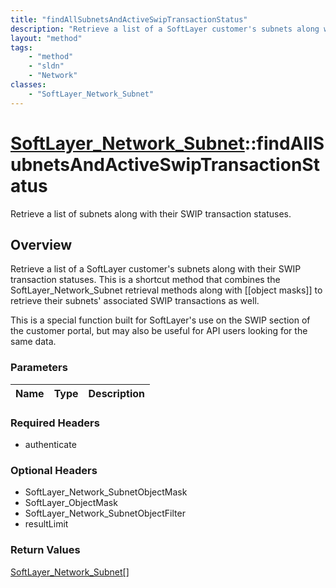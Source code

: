 ```yaml
---
title: "findAllSubnetsAndActiveSwipTransactionStatus"
description: "Retrieve a list of a SoftLayer customer's subnets along with their SWIP transaction statuses. This is a shortcut method... "
layout: "method"
tags:
    - "method"
    - "sldn"
    - "Network"
classes:
    - "SoftLayer_Network_Subnet"
---
```

# [SoftLayer_Network_Subnet](/reference/services/SoftLayer_Network_Subnet)::findAllSubnetsAndActiveSwipTransactionStatus

Retrieve a list of subnets along with their SWIP transaction statuses.


## Overview 
Retrieve a list of a SoftLayer customer's subnets along with their SWIP transaction statuses. This is a shortcut method that combines the SoftLayer_Network_Subnet retrieval methods along with [[object masks]] to retrieve their subnets' associated SWIP transactions as well. 

This is a special function built for SoftLayer's use on the SWIP section of the customer portal, but may also be useful for API users looking for the same data. 

### Parameters 
|Name | Type | Description |
| --- | --- | --- |


### Required Headers
* authenticate

### Optional Headers
* SoftLayer_Network_SubnetObjectMask
* SoftLayer_ObjectMask
* SoftLayer_Network_SubnetObjectFilter
* resultLimit

### Return Values
<a href='/reference/datatypes/SoftLayer_Network_Subnet'>SoftLayer_Network_Subnet[] </a>


